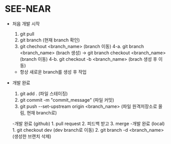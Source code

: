 # SEE-NEAR

- 처음 개발 시작
    1. git pull
    2. git branch (현재 branch 확인)
    3. git chechout <branch_name> (branch 이동)
    4-a. git branch <branch_name> (brach 생성) -> git branch checkout <branch_name> (branch 이동)
    4-b. git checkout -b <branch_name> (brach 생성 후 이동)
    - 항상 새로운 branch를 생성 후 작업

- 개발 완료
    1. git add . (파일 스테이징)
    2. git commit -m "commit_message" (파일 커밋)
    3. git push --set-upstream origin <branch_name> (파일 원격저장소로 올림, 현재 branch로)
    
    -개발 완료 (github)
        1. pull request
        2. 피드백 받고
        3. merge
    -개발 완료 (local)
        1. git checkout dev (dev branch로 이동)
        2. git branch -d <branch_name> (생성한 브랜치 삭제)